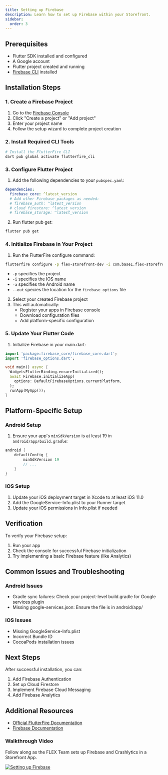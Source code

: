 ```yaml
---
title: Setting up Firebase
description: Learn how to set up Firebase within your Storefront.
sidebar:
  order: 3
---
```


## Prerequisites
- Flutter SDK installed and configured
- A Google account
- Flutter project created and running
- [Firebase CLI](https://firebase.google.com/docs/cli) installed

## Installation Steps

### 1. Create a Firebase Project

1. Go to the [Firebase Console](https://console.firebase.google.com)
2. Click "Create a project" or "Add project"
3. Enter your project name
4. Follow the setup wizard to complete project creation

### 2. Install Required CLI Tools

```bash
# Install the FlutterFire CLI
dart pub global activate flutterfire_cli
```

### 3. Configure Flutter Project

1. Add the following dependencies to your `pubspec.yaml`:
```yaml
dependencies:
  firebase_core: ^latest_version
  # Add other Firebase packages as needed:
  # firebase_auth: ^latest_version
  # cloud_firestore: ^latest_version
  # firebase_storage: ^latest_version
```

2. Run flutter pub get:
```bash
flutter pub get
```

### 4. Initialize Firebase in Your Project

1. Run the FlutterFire configure command:
```bash
flutterfire configure -p flex-storefront-dev -i com.base1.flex-storefront.dev -a com.base1.flex_storefront.dev --out lib/firebase_options_dev.dart 
```

   - `-p` specifies the project
   - `-i` specifies the IOS name
   - `-a` specifies the Android name
   - `--out` species the location for the `firebase_options` file

2. Select your created Firebase project
3. This will automatically:
   - Register your apps in Firebase console
   - Download configuration files
   - Add platform-specific configuration

### 5. Update Your Flutter Code

1. Initialize Firebase in your main.dart:
```dart
import 'package:firebase_core/firebase_core.dart';
import 'firebase_options.dart';

void main() async {
  WidgetsFlutterBinding.ensureInitialized();
  await Firebase.initializeApp(
    options: DefaultFirebaseOptions.currentPlatform,
  );
  runApp(MyApp());
}
```

## Platform-Specific Setup

### Android Setup
1. Ensure your app's `minSdkVersion` is at least 19 in `android/app/build.gradle`:
```gradle
android {
    defaultConfig {
        minSdkVersion 19
        // ...
    }
}
```

### iOS Setup
1. Update your iOS deployment target in Xcode to at least iOS 11.0
2. Add the GoogleService-Info.plist to your Runner target
3. Update your iOS permissions in Info.plist if needed

## Verification
To verify your Firebase setup:
1. Run your app
2. Check the console for successful Firebase initialization
3. Try implementing a basic Firebase feature (like Analytics)

## Common Issues and Troubleshooting

### Android Issues
- Gradle sync failures: Check your project-level build.gradle for Google services plugin
- Missing google-services.json: Ensure the file is in android/app/

### iOS Issues
- Missing GoogleService-Info.plist
- Incorrect Bundle ID
- CocoaPods installation issues

## Next Steps
After successful installation, you can:
1. Add Firebase Authentication
2. Set up Cloud Firestore
3. Implement Firebase Cloud Messaging
4. Add Firebase Analytics

## Additional Resources
- [Official FlutterFire Documentation](https://firebase.flutter.dev/docs/overview/)
- [Firebase Documentation](https://firebase.google.com/docs)

### Walkthrough Video

Follow along as the FLEX Team sets up Firebase and Crashlytics in a Storefront App.

[![Setting up Firebase](http://img.youtube.com/vi/2jv8Tr729F0/0.jpg)](http://www.youtube.com/watch?v=2jv8Tr729F0 "How to add Firebase Crashlytics to Flutter")
